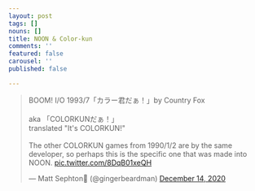 ```yaml
---
layout: post
tags: []
nouns: []
title: NOON & Color-kun
comments: ''
featured: false
carousel: ''
published: false

---
```

<blockquote class="twitter-tweet"><p lang="ja" dir="ltr">BOOM! I/O 1993/7「カラー君だぁ！」by Country Fox <br><br>aka 「COLORKUNだぁ！」<br>translated &quot;It&#39;s COLORKUN!&quot;<br><br>The other COLORKUN games from 1990/1/2 are by the same developer, so perhaps this is the specific one that was made into NOON. <a href="https://t.co/8DqB01xeQH">pic.twitter.com/8DqB01xeQH</a></p>&mdash; Matt Sephton🎴 (@gingerbeardman) <a href="https://twitter.com/gingerbeardman/status/1338487290281283584?ref_src=twsrc%5Etfw">December 14, 2020</a></blockquote> <script async src="https://platform.twitter.com/widgets.js" charset="utf-8"></script>